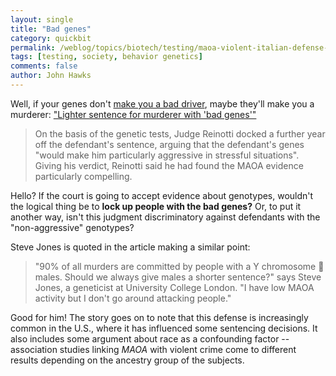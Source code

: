 ```yaml
---
layout: single 
title: "Bad genes" 
category: quickbit
permalink: /weblog/topics/biotech/testing/maoa-violent-italian-defense-2009.html
tags: [testing, society, behavior genetics] 
comments: false 
author: John Hawks 
---
```


Well, if your genes don't <a href="http://johnhawks.net/node/2303">make you a bad driver</a>, maybe they'll make you a murderer: <a href="http://www.scientificamerican.com/article.cfm?id=lighter-sentence-for-murderer-">"Lighter sentence for murderer with 'bad genes'"</a>

<blockquote>On the basis of the genetic tests, Judge Reinotti docked a further year off the defendant's sentence, arguing that the defendant's genes "would make him particularly aggressive in stressful situations". Giving his verdict, Reinotti said he had found the MAOA evidence particularly compelling.</blockquote>

Hello? If the court is going to accept evidence about genotypes, wouldn't the logical thing be to <b>lock up people with the bad genes?</b> Or, to put it another way, isn't this judgment discriminatory against defendants with the "non-aggressive" genotypes?

Steve Jones is quoted in the article making a similar point: 

<blockquote>"90% of all murders are committed by people with a Y chromosome  males. Should we always give males a shorter sentence?" says Steve Jones, a geneticist at University College London. "I have low MAOA activity but I don't go around attacking people."</blockquote>

Good for him! The story goes on to note that this defense is increasingly common in the U.S., where it has influenced some sentencing decisions. It also includes some argument about race as a confounding factor -- association studies linking <i>MAOA</i> with violent crime come to different results depending on the ancestry group of the subjects. 




